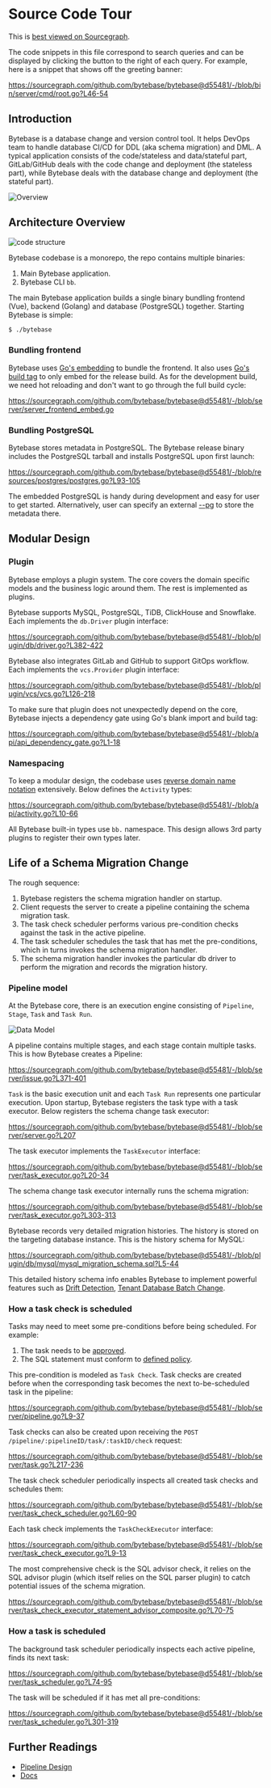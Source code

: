 # Source Code Tour

This is [best viewed on Sourcegraph](https://sourcegraph.com/github.com/bytebase/bytebase/-/blob/docs/design/source-code-tour.snb.md).

The code snippets in this file correspond to search queries and can be displayed by clicking the button to the right of each query. For example, here is a snippet that shows off the greeting banner:

https://sourcegraph.com/github.com/bytebase/bytebase@d55481/-/blob/bin/server/cmd/root.go?L46-54

## Introduction

Bytebase is a database change and version control tool. It helps DevOps team to handle database CI/CD for DDL (aka schema migration) and DML. A typical application consists of the code/stateless and data/stateful part, GitLab/GitHub deals with the code change and deployment (the stateless part), while Bytebase deals with the database change and deployment (the stateful part).

![Overview](https://raw.githubusercontent.com/bytebase/bytebase/main/docs/assets/issue-detail.webp)

## Architecture Overview

![code structure](https://raw.githubusercontent.com/bytebase/bytebase/main/docs/design/assets/code-structure.png)

Bytebase codebase is a monorepo, the repo contains multiple binaries:

1. Main Bytebase application.
1. Bytebase CLI `bb`.

The main Bytebase application builds a single binary bundling frontend (Vue), backend (Golang) and database (PostgreSQL) together. Starting Bytebase is simple:

```bash
$ ./bytebase
```

### Bundling frontend

Bytebase uses [Go's embedding](https://pkg.go.dev/embed) to bundle the frontend. It also uses [Go's build tag](https://pkg.go.dev/go/build#hdr-Build_Constraints) to only embed for the release build. As for the development build, we need hot reloading and don't want to go through the full build cycle:

https://sourcegraph.com/github.com/bytebase/bytebase@d55481/-/blob/server/server_frontend_embed.go

### Bundling PostgreSQL

Bytebase stores metadata in PostgreSQL. The Bytebase release binary includes the PostgreSQL tarball and installs PostgreSQL upon first launch:

https://sourcegraph.com/github.com/bytebase/bytebase@d55481/-/blob/resources/postgres/postgres.go?L93-105

The embedded PostgreSQL is handy during development and easy for user to get started. Alternatively, user can specify an external [--pg](https://www.bytebase.com/docs/get-started/install/external-postgres) to store the metadata there.

## Modular Design

### Plugin

Bytebase employs a plugin system. The core covers the domain specific models and the business logic around them. The rest is implemented as plugins.

Bytebase supports MySQL, PostgreSQL, TiDB, ClickHouse and Snowflake. Each implements the `db.Driver` plugin interface:

https://sourcegraph.com/github.com/bytebase/bytebase@d55481/-/blob/plugin/db/driver.go?L382-422

Bytebase also integrates GitLab and GitHub to support GitOps workflow. Each implements the `vcs.Provider` plugin interface:

https://sourcegraph.com/github.com/bytebase/bytebase@d55481/-/blob/plugin/vcs/vcs.go?L126-218

To make sure that plugin does not unexpectedly depend on the core, Bytebase injects a dependency gate using Go's blank import and build tag:

https://sourcegraph.com/github.com/bytebase/bytebase@d55481/-/blob/api/api_dependency_gate.go?L1-18

### Namespacing

To keep a modular design, the codebase uses [reverse domain name notation](https://en.wikipedia.org/wiki/Reverse_domain_name_notation) extensively. Below defines the `Activity` types:

https://sourcegraph.com/github.com/bytebase/bytebase@d55481/-/blob/api/activity.go?L10-66

All Bytebase built-in types use `bb.` namespace. This design allows 3rd party plugins to register their own types later.

## Life of a Schema Migration Change

The rough sequence:

1. Bytebase registers the schema migration handler on startup.
1. Client requests the server to create a pipeline containing the schema migration task.
1. The task check scheduler performs various pre-condition checks against the task in the active pipeline.
1. The task scheduler schedules the task that has met the pre-conditions, which in turns invokes the schema migration handler.
1. The schema migration handler invokes the particular db driver to perform the migration and records the migration history.

### Pipeline model

At the Bytebase core, there is an execution engine consisting of `Pipeline`, `Stage`, `Task` and `Task Run`.

![Data Model](https://raw.githubusercontent.com/bytebase/bytebase/main/docs/assets/data-model-v1.webp)

A pipeline contains multiple stages, and each stage contain multiple tasks. This is how Bytebase creates a Pipeline:

https://sourcegraph.com/github.com/bytebase/bytebase@d55481/-/blob/server/issue.go?L371-401

`Task` is the basic execution unit and each `Task Run` represents one particular execution. Upon startup, Bytebase registers the task type with a task executor. Below registers the schema change task executor:

https://sourcegraph.com/github.com/bytebase/bytebase@d55481/-/blob/server/server.go?L207

The task executor implements the `TaskExecutor` interface:

https://sourcegraph.com/github.com/bytebase/bytebase@d55481/-/blob/server/task_executor.go?L20-34

The schema change task executor internally runs the schema migration:

https://sourcegraph.com/github.com/bytebase/bytebase@d55481/-/blob/server/task_executor.go?L303-313

Bytebase records very detailed migration histories. The history is stored on the targeting database instance. This is the history schema for MySQL:

https://sourcegraph.com/github.com/bytebase/bytebase@d55481/-/blob/plugin/db/mysql/mysql_migration_schema.sql?L5-44

This detailed history schema info enables Bytebase to implement powerful features such as [Drift Detection](https://www.bytebase.com/docs/change-database/drift-detection), [Tenant Database Batch Change](https://www.bytebase.com/docs/change-database/batch-change/#change-databases-from-multiple-tenants).

### How a task check is scheduled

Tasks may need to meet some pre-conditions before being scheduled. For example:

1. The task needs to be [approved](https://www.bytebase.com/docs/administration/environment-policy/rollout-policy).
1. The SQL statement must conform to [defined policy](https://www.bytebase.com/docs/sql-review/review-rules).

This pre-condition is modeled as `Task Check`. Task checks are created before when the corresponding task becomes the next to-be-scheduled task in the pipeline:

https://sourcegraph.com/github.com/bytebase/bytebase@d55481/-/blob/server/pipeline.go?L9-37

Task checks can also be created upon receiving the `POST /pipeline/:pipelineID/task/:taskID/check` request:

https://sourcegraph.com/github.com/bytebase/bytebase@d55481/-/blob/server/task.go?L217-236

The task check scheduler periodically inspects all created task checks and schedules them:

https://sourcegraph.com/github.com/bytebase/bytebase@d55481/-/blob/server/task_check_scheduler.go?L60-90

Each task check implements the `TaskCheckExecutor` interface:

https://sourcegraph.com/github.com/bytebase/bytebase@d55481/-/blob/server/task_check_executor.go?L9-13

The most comprehensive check is the SQL advisor check, it relies on the SQL advisor plugin (which itself relies on the SQL parser plugin) to catch potential issues of the schema migration.

https://sourcegraph.com/github.com/bytebase/bytebase@d55481/-/blob/server/task_check_executor_statement_advisor_composite.go?L70-75

### How a task is scheduled

The background task scheduler periodically inspects each active pipeline, finds its next task:

https://sourcegraph.com/github.com/bytebase/bytebase@d55481/-/blob/server/task_scheduler.go?L74-95

The task will be scheduled if it has met all pre-conditions:

https://sourcegraph.com/github.com/bytebase/bytebase@d55481/-/blob/server/task_scheduler.go?L301-319

## Further Readings

- [Pipeline Design](https://sourcegraph.com/github.com/bytebase/bytebase/-/blob/docs/design/pipeline.md)
- [Docs](https://bytebase.com/docs)

